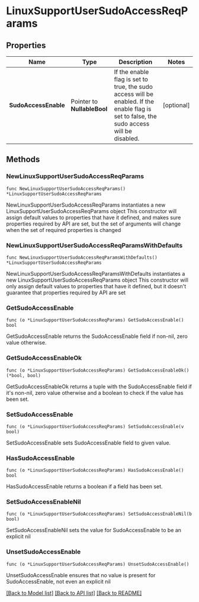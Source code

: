 # LinuxSupportUserSudoAccessReqParams

## Properties

Name | Type | Description | Notes
------------ | ------------- | ------------- | -------------
**SudoAccessEnable** | Pointer to **NullableBool** | If the enable flag is set to true, the sudo access will be enabled. If the enable flag is set to false, the sudo access will be disabled. | [optional] 

## Methods

### NewLinuxSupportUserSudoAccessReqParams

`func NewLinuxSupportUserSudoAccessReqParams() *LinuxSupportUserSudoAccessReqParams`

NewLinuxSupportUserSudoAccessReqParams instantiates a new LinuxSupportUserSudoAccessReqParams object
This constructor will assign default values to properties that have it defined,
and makes sure properties required by API are set, but the set of arguments
will change when the set of required properties is changed

### NewLinuxSupportUserSudoAccessReqParamsWithDefaults

`func NewLinuxSupportUserSudoAccessReqParamsWithDefaults() *LinuxSupportUserSudoAccessReqParams`

NewLinuxSupportUserSudoAccessReqParamsWithDefaults instantiates a new LinuxSupportUserSudoAccessReqParams object
This constructor will only assign default values to properties that have it defined,
but it doesn't guarantee that properties required by API are set

### GetSudoAccessEnable

`func (o *LinuxSupportUserSudoAccessReqParams) GetSudoAccessEnable() bool`

GetSudoAccessEnable returns the SudoAccessEnable field if non-nil, zero value otherwise.

### GetSudoAccessEnableOk

`func (o *LinuxSupportUserSudoAccessReqParams) GetSudoAccessEnableOk() (*bool, bool)`

GetSudoAccessEnableOk returns a tuple with the SudoAccessEnable field if it's non-nil, zero value otherwise
and a boolean to check if the value has been set.

### SetSudoAccessEnable

`func (o *LinuxSupportUserSudoAccessReqParams) SetSudoAccessEnable(v bool)`

SetSudoAccessEnable sets SudoAccessEnable field to given value.

### HasSudoAccessEnable

`func (o *LinuxSupportUserSudoAccessReqParams) HasSudoAccessEnable() bool`

HasSudoAccessEnable returns a boolean if a field has been set.

### SetSudoAccessEnableNil

`func (o *LinuxSupportUserSudoAccessReqParams) SetSudoAccessEnableNil(b bool)`

 SetSudoAccessEnableNil sets the value for SudoAccessEnable to be an explicit nil

### UnsetSudoAccessEnable
`func (o *LinuxSupportUserSudoAccessReqParams) UnsetSudoAccessEnable()`

UnsetSudoAccessEnable ensures that no value is present for SudoAccessEnable, not even an explicit nil

[[Back to Model list]](../README.md#documentation-for-models) [[Back to API list]](../README.md#documentation-for-api-endpoints) [[Back to README]](../README.md)



